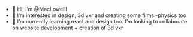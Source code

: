 - 👋 Hi, I’m @MacLowelll
- 👀 I’m interested in design,  3d vxr and creating some films -physics too
- 🌱 I’m currently learning  react and design too.
 I’m looking to collaborate on website development + creation of 3d vxr 


<!---
MacLowelll/MacLowelll is a ✨ special ✨ repository because its `README.md` (this file) appears on your GitHub profile.
You can click the Preview link to take a look at your changes.
--->
